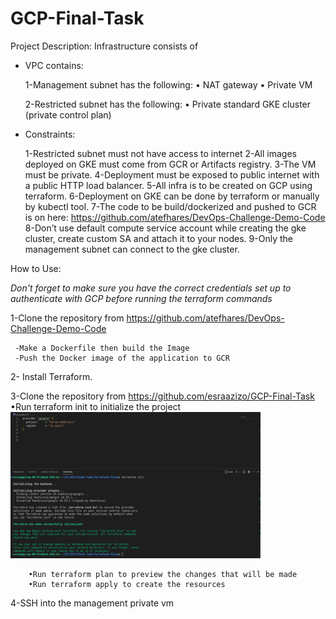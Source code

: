 # GCP-Final-Task
Project Description:
Infrastructure consists of
- VPC contains:

   1-Management subnet has the following: • NAT gateway • Private VM

   2-Restricted subnet has the following: • Private standard GKE cluster (private control plan)
   
- Constraints:

   1-Restricted subnet must not have access to internet
   2-All images deployed on GKE must come from GCR or Artifacts registry.
   3-The VM must be private.
   4-Deployment must be exposed to public internet with a public HTTP load balancer.
   5-All infra is to be created on GCP using terraform.
   6-Deployment on GKE can be done by terraform or manually by kubectl tool.
   7-The code to be build/dockerized and pushed to GCR is on here: https://github.com/atefhares/DevOps-Challenge-Demo-Code
   8-Don’t use default compute service account while creating the gke cluster, create custom SA and attach it to your nodes.
   9-Only the management subnet can connect to the gke cluster.
   
 How to Use:

   *Don't forget to make sure you have the correct credentials set up to authenticate with GCP before running the terraform commands*

1-Clone the repository from https://github.com/atefhares/DevOps-Challenge-Demo-Code
   
     -Make a Dockerfile then build the Image
     -Push the Docker image of the application to GCR
     
2- Install Terraform.

3-Clone the repository from https://github.com/esraazizo/GCP-Final-Task 
        •Run terraform init to initialize the project
          <img src="screenshots/terraform-init.png" width=400 >
          

        •Run terraform plan to preview the changes that will be made
        •Run terraform apply to create the resources


4-SSH into the management private vm



